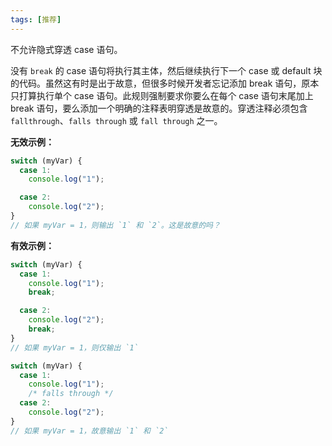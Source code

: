```yaml
---
tags: [推荐]
---
```


不允许隐式穿透 case 语句。

没有 `break` 的 case 语句将执行其主体，然后继续执行下一个 case 或 default 块的代码。虽然这有时是出于故意，但很多时候开发者忘记添加 break 语句，原本只打算执行单个 case 语句。此规则强制要求你要么在每个 case 语句末尾加上 break 语句，要么添加一个明确的注释表明穿透是故意的。穿透注释必须包含 `fallthrough`、`falls through` 或 `fall through` 之一。

**无效示例：**

```typescript
switch (myVar) {
  case 1:
    console.log("1");

  case 2:
    console.log("2");
}
// 如果 myVar = 1，则输出 `1` 和 `2`。这是故意的吗？
```

**有效示例：**

```typescript
switch (myVar) {
  case 1:
    console.log("1");
    break;

  case 2:
    console.log("2");
    break;
}
// 如果 myVar = 1，则仅输出 `1`

switch (myVar) {
  case 1:
    console.log("1");
    /* falls through */
  case 2:
    console.log("2");
}
// 如果 myVar = 1，故意输出 `1` 和 `2`
```